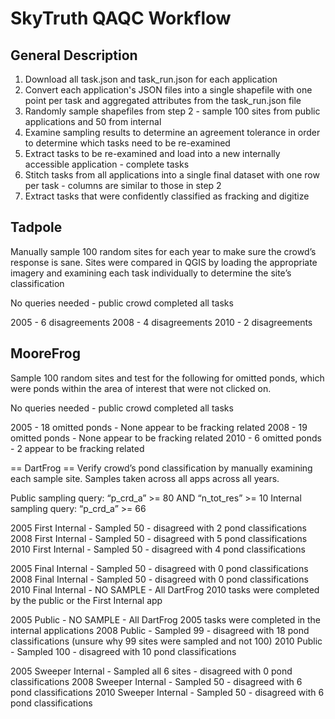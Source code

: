 SkyTruth QAQC Workflow
======================

General Description
-------------------

1. Download all task.json and task_run.json for each application
2. Convert each application's JSON files into a single shapefile with one point per task and aggregated attributes from the task_run.json file
3. Randomly sample shapefiles from step 2 - sample 100 sites from public applications and 50 from internal
4. Examine sampling results to determine an agreement tolerance in order to determine which tasks need to be re-examined
5. Extract tasks to be re-examined and load into a new internally accessible application - complete tasks
6. Stitch tasks from all applications into a single final dataset with one row per task - columns are similar to those in step 2
7. Extract tasks that were confidently classified as fracking and digitize



Tadpole
-------
Manually sample 100 random sites for each year to make sure the crowd’s response is sane.  Sites were compared in QGIS by loading the appropriate imagery and examining each task individually to determine the site’s classification

No queries needed - public crowd completed all tasks

2005 - 6 disagreements
2008 - 4 disagreements
2010 - 2 disagreements



MooreFrog
---------
Sample 100 random sites and test for the following for omitted ponds, which were ponds within the area of interest that were not clicked on.

No queries needed - public crowd completed all tasks

2005 - 18 omitted ponds - None appear to be fracking related
2008 - 19 omitted ponds - None appear to be fracking related
2010 - 6 omitted ponds - 2 appear to be fracking related



== DartFrog ==
Verify crowd’s pond classification by manually examining each sample site.  Samples taken across all apps across all years.

Public sampling query: “p_crd_a” >= 80 AND “n_tot_res” >= 10
Internal sampling query: “p_crd_a” >= 66

2005 First Internal - Sampled 50 - disagreed with 2 pond classifications
2008 First Internal - Sampled 50 - disagreed with 5 pond classifications
2010 First Internal - Sampled 50 - disagreed with 4 pond classifications

2005 Final Internal - Sampled 50 - disagreed with 0 pond classifications
2008 Final Internal - Sampled 50 - disagreed with 0 pond classifications
2010 Final Internal - NO SAMPLE - All DartFrog 2010 tasks were completed by the public or the First Internal app

2005 Public - NO SAMPLE - All DartFrog 2005 tasks were completed in the internal applications
2008 Public - Sampled 99 - disagreed with 18 pond classifications (unsure why 99 sites were sampled and not 100)
2010 Public - Sampled 100 - disagreed with 10 pond classifications

2005 Sweeper Internal - Sampled all 6 sites - disagreed with 0 pond classifications
2008 Sweeper Internal - Sampled 50 - disagreed with 6 pond classifications
2010 Sweeper Internal - Sampled 50 - disagreed with 6 pond classifications



